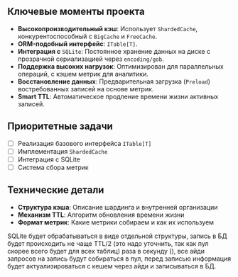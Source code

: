## Ключевые моменты проекта
- **Высокопроизводительный кэш**: Использует `ShardedCache`, конкурентоспособный с `BigCache` и `FreeCache`.
- **ORM-подобный интерфейс**: `ITable[T]`.
- **Интеграция с** `SQLite`: Постоянное хранение данных на диске с прозрачной сериализацией через `encoding/gob`.
- **Поддержка высоких нагрузок**: Оптимизирован для параллельных операций, с кэшем метрик для аналитики.
- **Восстановление данных**: Предварительная загрузка (`Preload`) востребованных записей на основе метрик.
- **Smart TTL**: Автоматическое продление времени жизни активных записей.

## Приоритетные задачи
- [ ] Реализация базового интерфейса `ITable[T]`
- [ ] Имплементация `ShardedCache`
- [ ] Интеграция с SQLite
- [ ] Система сбора метрик

## Технические детали
- **Структура кэша**: Описание шардинга и внутренней организации
- **Механизм TTL**: Алгоритм обновления времени жизни
- **Формат метрик**: Какие метрики собираем и как их используем

SQLite будет обрабатываться в виде отдельной структуры, 
запись в БД будет происходить не чаще TTL/2 
(это надо уточнить, так как пул скорее всего будет для всех таблиц) раза в секунду (),
все айди запросов на запись будут собираться в пул, 
перед записью информация будет актуализироваться с кешем через айди и записываться в БД.